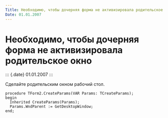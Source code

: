 ```yaml
---
Title: Необходимо, чтобы дочерняя форма не активизировала родительское окно
Date: 01.01.2007
---
```



Необходимо, чтобы дочерняя форма не активизировала родительское окно
====================================================================

::: {.date}
01.01.2007
:::

Сделайте родительским окном рабочий стол.

    procedure TForm2.CreateParams(VAR Params: TCreateParams); 
    begin 
      Inherited CreateParams(Params); 
      Params.WndParent := GetDesktopWindow; 
    end; 
